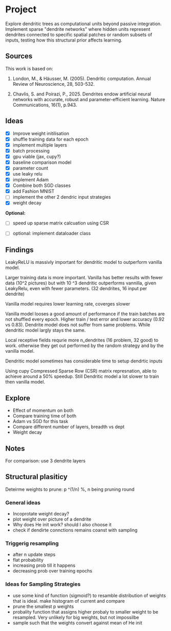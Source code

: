 # Project

Explore dendritic trees as computational units beyond passive integration.
Implement sparse "dendrite networks" where hidden units represent dendrites connected to
specific spatial patches or random subsets of inputs, testing how this structural prior affects
learning.

## Sources

This work is based on:

1. London, M., & Häusser, M. (2005). Dendritic computation. Annual Review of
Neuroscience, 28, 503-532.

2. Chavlis, S. and Poirazi, P., 2025. Dendrites endow artificial neural networks with
accurate, robust and parameter-efficient learning. Nature Communications, 16(1), p.943.

## Ideas

- [x] Improve weight initilisation
- [x] shuffle training data for each epoch
- [x] implement multiple layers
- [x] batch processing
- [x] gpu viable (jax, cupy?)
- [x] baseline comparison model
- [x] parameter count 
- [x] use leaky relu
- [x] implement Adam
- [x] Combine both SGD classes
- [x] add Fashion MNIST
- [ ] implement the other 2 dendric input strategies
- [x] weight decay

**Optional:**

- [ ] speed up sparse matrix calcuation using CSR
- [ ] optional: implement dataloader class


## Findings

LeakyReLU is massivly important for dendritic model to outperform vanilla model.

Larger training data is more important. Vanilla has better results with fewer data (10^2 pictures) but with 10 ^3 dendritic outperforms vannilla, given LeakyRelu, even with fewer parameters. (32 dendrites, 16 input per dendrite)

Vanilla model requires lower learning rate, coverges slower

Vanilla model looses a good amount of performance if the train batches are not shuffled every epoch. Higher train / test error and lower accuracy (0.92 vs 0.83). Dendrite model does not suffer from same problems. While dendritic model largly stays the same.

Local receptive fields requrie more n_dendrites (16 problem, 32 good) to work. otherwise they get out performed by the random strategy and by the vanilla model.

Dendritic model sometimes has considerable time to setup dendrtic inputs

Using cupy Compressed Sparse Row (CSR) matrix represnation, able to achieve around a 50% speedup. Still Dendritic model a lot slower to train then vanilla model. 

## Explore

- Effect of momentum on both
- Compare training time of both
- Adam vs SGD for this task
- Compare different number of layers, breadth vs dept
- Weight decay

## Notes

For comparison: use 3 dendrite layers

## Structural plasiticy

Deteirme weights to prune:
p ^(1/n) %, n being pruning round

### General ideas

- Incoprotate weight decay?
- plot weight over picture of a dendrite
- Why does He init work? should I also choose it
- check if dendirte connctions remains coanst with sampling

### Triggerig resampling

- after n update steps
- flat probability
- increasing prob till it happens
- decreasing prob over training epochs

### Ideas for Sampling Strategies

- use some kind of function (sigmoid?) to resamble distribution of weights that is ideal. make histogram of current and compare
- prune the smallest p weights
- probality function that assigns higher probaly to smaller weight to be resampled. Very unlikely for big weights, but not impossilbe
- sample such that the weights convert against mean of He init
